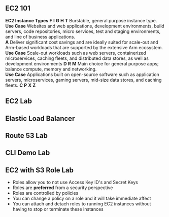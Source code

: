 ## EC2 101
**EC2 Instance Types**
**F** 
**I**
**G**
**H**
**T**
Burstable, general purpose instance type. 
  **Use Case**
  Websites and web applications, development environments, build servers, code repositories, micro services, test and staging environments, and line of business applications.  
**A** 
Deliver significant cost savings and are ideally suited for scale-out and Arm-based workloads that are supported by the extensive Arm ecosystem. 
  **Use Case**
  Scale-out workloads such as web servers, containerized microservices, caching fleets, and distributed data stores, as well as development environments
**D**
**R**
**M**
Main choice for general purpose apps; balance compute, memory and networking.  
  **Use Case**
  Applications built on open-source software such as application servers, microservices, gaming servers, mid-size data stores, and caching fleets.
**C**
**P**
**X**
**Z**

## EC2 Lab
## Elastic Load Balancer
## Route 53 Lab
## CLI Demo Lab
## EC2 with S3 Role Lab
- Roles allow you to not use Access Key ID's and Secret Keys
- Roles are **preferred** from a security perspective
- Roles are controlled by policies
- You can change a policy on a role and it will take immediate affect
- You can attach and detach roles to running EC2 instances without having to stop or terminate these instances

